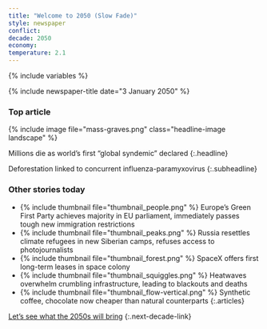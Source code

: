```yaml
---
title: "Welcome to 2050 (Slow Fade)"
style: newspaper
conflict: 
decade: 2050
economy: 
temperature: 2.1
---
```


{% include variables %}

{% include newspaper-title date="3 January 2050" %}

### Top article

{% include image file="mass-graves.png" class="headline-image landscape" %}

Millions die as world’s first “global syndemic” declared
{:.headline}

Deforestation linked to concurrent influenza-paramyxovirus 
{:.subheadline}

### Other stories today

- {% include thumbnail file="thumbnail_people.png" %} Europe’s Green First Party achieves majority in EU parliament, immediately passes tough new immigration restrictions
- {% include thumbnail file="thumbnail_peaks.png" %} Russia resettles climate refugees in new Siberian camps, refuses access to photojournalists
- {% include thumbnail file="thumbnail_forest.png" %} SpaceX offers first long-term leases in space colony
- {% include thumbnail file="thumbnail_squiggles.png" %} Heatwaves overwhelm crumbling infrastructure, leading to blackouts and deaths
- {% include thumbnail file="thumbnail_flow-vertical.png" %} Synthetic coffee, chocolate now cheaper than natural counterparts
{:.articles}

[Let’s see what the 2050s will bring](chapter_last-ditch-geo-engineering.html)
{:.next-decade-link}

